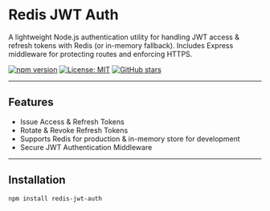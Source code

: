 # Redis JWT Auth
A lightweight Node.js authentication utility for handling JWT access & refresh tokens with Redis (or in-memory fallback).
Includes Express middleware for protecting routes and enforcing HTTPS.

[![npm version](https://img.shields.io/npm/v/redis-jwt-auth.svg)](https://www.npmjs.com/package/redis-jwt-auth)
[![License: MIT](https://img.shields.io/badge/License-MIT-green.svg)](LICENSE)
[![GitHub stars](https://img.shields.io/github/stars/AkshatKumarJain/redis-jwt-auth.svg)](https://github.com/AkshatKumarJain/redis-jwt-auth)

---

## Features
- Issue Access & Refresh Tokens
- Rotate & Revoke Refresh Tokens
- Supports Redis for production & in-memory store for development
- Secure JWT Authentication Middleware

---

## Installation
```bash
npm install redis-jwt-auth
